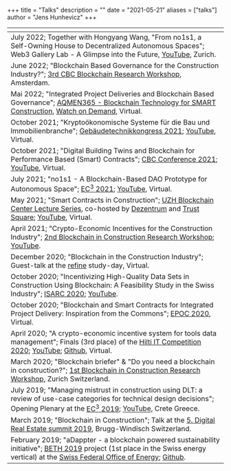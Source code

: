 +++
title = "Talks"
description = ""
date = "2021-05-21"
aliases = ["talks"]
author = "Jens Hunhevicz"
+++

| <!-- -->  |
| ----------- |
| July 2022; Together with Hongyang Wang, "From no1s1, a Self-Owning House to Decentralized Autonomous Spaces"; Web3 Gallery Lab - A Glimpse into the Future, <a target="_blank" rel="noopener noreferrer" href="https://www.youtube.com/watch?v=LKWg7UzarLI"><i class="fab fa-youtube"></i> YouTube</a>, Zurich. |
| June 2022; "Blockchain Based Governance for the Construction Industry?"; <a target="_blank" rel="noopener noreferrer" href="https://www.constructionblockchain.org/calendar-1/2nd-research-workshop-8gt3t">3rd CBC Blockchain Research Workshop</a>, Amsterdam. |
| Mai 2022; "Integrated Project Deliveries and Blockchain Based Governance"; <a target="_blank" rel="noopener noreferrer" href="https://aqmen365.com/blockchain-technology-for-smart-construction/">AQMEN365 - Blockchain Technology for SMART Construction</a>, <a target="_blank" rel="noopener noreferrer" href="https://informaconnect.com/blockchain-technology-for-smart-construction/on-demand-registration/"><i class="fab fa-youtube"></i> Watch on Demand</a>, Virtual. |
| October 2021; "Kryptoökonomische Systeme für die Bau und Immobilienbranche"; <a target="_blank" rel="noopener noreferrer" href="https://www.gebaeudetechnik-kongress.ch/">Gebäudetechnikkongress 2021</a>; <a target="_blank" rel="noopener noreferrer" href="https://www.youtube.com/watch?v=GrGo5YjmO6c"><i class="fab fa-youtube"></i> YouTube</a>, Virtual. |
| October 2021; "Digital Building Twins and Blockchain for Performance Based (Smart) Contracts"; <a target="_blank" rel="noopener noreferrer" href="https://www.constructionblockchain.org/2021">CBC Conference 2021</a>; <a target="_blank" rel="noopener noreferrer" href="https://youtu.be/6FbbrGOj-nA"><i class="fab fa-youtube"></i> YouTube</a>, Virtual. |
| July 2021; "no1s1 - A Blockchain-Based DAO Prototype for Autonomous Space"; <a target="_blank" rel="noopener noreferrer" href="https://ec-3.org/conference2021/">EC<sup>3</sup> 2021</a>; <a target="_blank" rel="noopener noreferrer" href="https://youtu.be/iyz45BHiRrc"><i class="fab fa-youtube"></i> YouTube</a>, Virtual. |
| May 2021; "Smart Contracts in Construction"; <a target="_blank" rel="noopener noreferrer" href="https://www.blockchain.uzh.ch/events/lecture-series-fs21-smart-contracts-in-construction/"> UZH Blockchain Center Lecture Series</a>, co-hosted by <a target="_blank" rel="noopener noreferrer" href="https://www.dezentrum.ch/en/">Dezentrum</a> and <a target="_blank" rel="noopener noreferrer" href="https://www.trustsquare.ch/">Trust Square</a>; <a target="_blank" rel="noopener noreferrer" href="https://youtu.be/1F9eZ4gEHzY"><i class="fab fa-youtube"></i> YouTube</a>, Virtual. |
| April 2021; "Crypto-Economic Incentives for the Construction Industry"; <a target="_blank" rel="noopener noreferrer" href="https://www.constructionblockchain.org/calendar-1/2nd-research-workshop"> 2nd Blockchain in Construction Research Workshop</a>; <a target="_blank" rel="noopener noreferrer" href="https://www.youtube.com/watch?v=N4SiKxM7GXg&list=PLZKfPczNKw84_gBTipH2r_dg4Xlr3qizA&index=4&t=1280s"><i class="fab fa-youtube"></i> YouTube</a>. |
| December 2020; "Blockchain in the Construction Industry"; Guest-talk at the <a target="_blank" rel="noopener noreferrer" href="https://refineprojects.com/en/"> refine</a> study-day, Virtual. |
| October 2020; "Incentivizing High-Quality Data Sets in Construction Using Blockchain: A Feasibility Study in the Swiss Industry"; <a target="_blank" rel="noopener noreferrer" href="https://isarc2020.org/">ISARC 2020</a>; <a target="_blank" rel="noopener noreferrer" href="https://youtu.be/T9BF6fHjA_E"><i class="fab fa-youtube"></i> YouTube</a>. |
| October 2020; "Blockchain and Smart Contracts for Integrated Project Delivery: Inspiration from the Commons"; <a target="_blank" rel="noopener noreferrer" href="https://epossociety.org/epoc-2020-website">EPOC 2020</a>, Virtual. |
| April 2020; "A crypto-economic incentive system for tools data management"; Finals (3rd place) of the <a target="_blank" rel="noopener noreferrer" href="https://www.hilti.group/content/hilti/CP/XX/en/non-transactional/misc/hilti-it-competition.html#nav/close">Hilti IT Competition 2020</a>; <a target="_blank" rel="noopener noreferrer" href="https://www.youtube.com/watch?v=3d117sKsYOw"><i class="fab fa-youtube"></i> YouTube</a>; <a target="_blank" rel="noopener noreferrer" href="https://github.com/hujens/ITcompetition2020"><i class="fab fa-github"></i> Github</a>, Virtual. |
| March 2020; "Blockchain briefer" & "Do you need a blockchain in construction?"; <a target="_blank" rel="noopener noreferrer" href="https://ic.ibi.ethz.ch/news/2020/02/workshop-on-blockchain-in-construction.html"> 1st Blockchain in Construction Research Workshop</a>, Zurich Switzerland. |
| July 2019; "Managing mistrust in construction using DLT: a review of use-​case categories for technical design decisions"; Opening Plenary at the <a target="_blank" rel="noopener noreferrer" href="https://ec-3.org/conf2019/">EC<sup>3</sup> 2019</a>; <a target="_blank" rel="noopener noreferrer" href="https://www.youtube.com/watch?v=o2quF6dff8I&feature=emb_logo"><i class="fab fa-youtube"></i> YouTube</a>, Crete Greece. |
| March 2019; "Blockchain in Construction"; Talk at the <a target="_blank" rel="noopener noreferrer" href="https://www.digitalrealestate.ch/digital-real-estate-summit-2019/">5. Digital Real Estate summit 2019</a>, Brugg-Windisch Switzerland. |
| February 2019; "aDappter - a blockchain powered sustainability initiative"; <a target="_blank" rel="noopener noreferrer" href="https://blockchain.ethz.ch/blockchain-news/2019/02/beth-blockchain-school-for-sustainability.html">BETH 2019</a> project (1st place in the Swiss energy vertical) at the <a target="_blank" rel="noopener noreferrer" href="https://www.bfe.admin.ch/bfe/en/home.html">Swiss Federal Office of Energy</a>; <a target="_blank" rel="noopener noreferrer" href="https://github.com/hujens/aDappter"><i class="fab fa-github"></i> Github</a>. |
